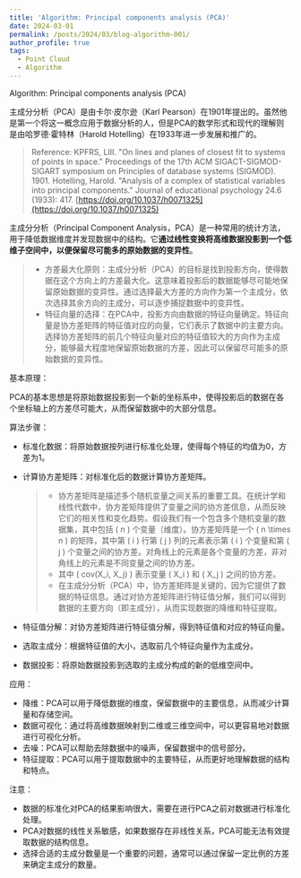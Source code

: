 ```yaml
---
title: 'Algorithm: Principal components analysis (PCA)'
date: 2024-03-01
permalink: /posts/2024/03/blog-algorithm-001/
author_profile: true
tags:
  - Point Cloud
  - Algorithm
---
```


Algorithm: Principal components analysis (PCA)

主成分分析（PCA）是由卡尔·皮尔逊（Karl Pearson）在1901年提出的。虽然他是第一个将这一概念应用于数据分析的人，但是PCA的数学形式和现代的理解则是由哈罗德·霍特林（Harold Hotelling）在1933年进一步发展和推广的。

>Reference: 
>KPFRS, LIII. "On lines and planes of closest fit to systems of points in space." Proceedings of the 17th ACM SIGACT-SIGMOD-SIGART symposium on Principles of database systems (SIGMOD). 1901.
>Hotelling, Harold. "Analysis of a complex of statistical variables into principal components." Journal of educational psychology 24.6 (1933): 417. [https://doi.org/10.1037/h0071325](https://doi.org/10.1037/h0071325)

主成分分析（Principal Component Analysis，PCA）是一种常用的统计方法，用于降低数据维度并发现数据中的结构。它**通过线性变换将高维数据投影到一个低维子空间中，以便保留尽可能多的原始数据的变异性**。

>* 方差最大化原则：主成分分析（PCA）的目标是找到投影方向，使得数据在这个方向上的方差最大化。这意味着投影后的数据能够尽可能地保留原始数据的变异性。通过选择最大方差的方向作为第一个主成分，依次选择其余方向的主成分，可以逐步捕捉数据中的变异性。
>* 特征向量的选择：在PCA中，投影方向由数据的特征向量确定。特征向量是协方差矩阵的特征值对应的向量，它们表示了数据中的主要方向。选择协方差矩阵的前几个特征向量对应的特征值较大的方向作为主成分，能够最大程度地保留原始数据的方差，因此可以保留尽可能多的原始数据的变异性。


基本原理：

PCA的基本思想是将原始数据投影到一个新的坐标系中，使得投影后的数据在各个坐标轴上的方差尽可能大，从而保留数据中的大部分信息。

算法步骤：

* 标准化数据：将原始数据按列进行标准化处理，使得每个特征的均值为0，方差为1。
* 计算协方差矩阵：对标准化后的数据计算协方差矩阵。

  >* 协方差矩阵是描述多个随机变量之间关系的重要工具。在统计学和线性代数中，协方差矩阵提供了变量之间的协方差信息，从而反映它们的相关性和变化趋势。假设我们有一个包含多个随机变量的数据集，其中包括 \( n \) 个变量（维度）。协方差矩阵是一个 \( n \times n \) 的矩阵，其中第 \( i \) 行第 \( j \) 列的元素表示第 \( i \) 个变量和第 \( j \) 个变量之间的协方差。对角线上的元素是各个变量的方差，非对角线上的元素是不同变量之间的协方差。
  >* 其中 \( cov(X_i, X_j) \) 表示变量 \( X_i \) 和 \( X_j \) 之间的协方差。
  >* 在主成分分析（PCA）中，协方差矩阵是关键的，因为它提供了数据的特征信息。通过对协方差矩阵进行特征值分解，我们可以得到数据的主要方向（即主成分），从而实现数据的降维和特征提取。


* 特征值分解：对协方差矩阵进行特征值分解，得到特征值和对应的特征向量。
* 选取主成分：根据特征值的大小，选取前几个特征向量作为主成分。
* 数据投影：将原始数据投影到选取的主成分构成的新的低维空间中。

应用：

* 降维：PCA可以用于降低数据的维度，保留数据中的主要信息，从而减少计算量和存储空间。
* 数据可视化：通过将高维数据映射到二维或三维空间中，可以更容易地对数据进行可视化分析。
* 去噪：PCA可以帮助去除数据中的噪声，保留数据中的信号部分。
* 特征提取：PCA可以用于提取数据中的主要特征，从而更好地理解数据的结构和特点。

注意：

* 数据的标准化对PCA的结果影响很大，需要在进行PCA之前对数据进行标准化处理。
* PCA对数据的线性关系敏感，如果数据存在非线性关系，PCA可能无法有效提取数据的结构信息。
* 选择合适的主成分数量是一个重要的问题，通常可以通过保留一定比例的方差来确定主成分的数量。







